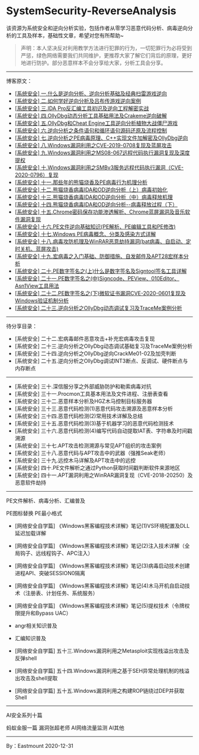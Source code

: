 # SystemSecurity-ReverseAnalysis
该资源为系统安全和逆向分析实验，包括作者从零学习恶意代码分析、病毒逆向分析的工具及样本，基础性文章，希望对您有所帮助~

> 声明：本人坚决反对利用教学方法进行犯罪的行为，一切犯罪行为必将受到严惩，绿色网络需要我们共同维护，更推荐大家了解它们背后的原理，更好地进行防护。部分恶意样本不会分享给大家，分析工具会分享。

---

博客原文：

- [[系统安全] 一.什么是逆向分析、逆向分析基础及经典扫雷游戏逆向](https://blog.csdn.net/Eastmount/article/details/108708564)
- [[系统安全] 二.如何学好逆向分析及吕布传游戏逆向案例](https://blog.csdn.net/eastmount/article/details/108832086)
- [[系统安全] 三.IDA Pro反汇编工具初识及逆向工程解密实战](https://blog.csdn.net/eastmount/article/details/108881705)
- [[系统安全] 四.OllyDbg动态分析工具基础用法及Crakeme逆向破解](https://blog.csdn.net/Eastmount/article/details/108956863)
- [[系统安全] 五.OllyDbg和Cheat Engine工具逆向分析植物大战僵尸游戏](https://blog.csdn.net/Eastmount/article/details/109107692)
- [[系统安全] 六.逆向分析之条件语句和循环语句源码还原及流程控制](https://blog.csdn.net/Eastmount/article/details/110944699)
- [[系统安全] 七.逆向分析之PE病毒原理、C++实现文件加解密及OllyDbg逆向](https://blog.csdn.net/Eastmount/article/details/111027618)
- [[系统安全] 八.Windows漏洞利用之CVE-2019-0708复现及蓝屏攻击](https://blog.csdn.net/Eastmount/article/details/111085560)
- [[系统安全] 九.Windows漏洞利用之MS08-067远程代码执行漏洞复现及深度提权](https://blog.csdn.net/Eastmount/article/details/111341612)
- [[系统安全] 十.Windows漏洞利用之SMBv3服务远程代码执行漏洞（CVE-2020-0796）复现](https://blog.csdn.net/Eastmount/article/details/111518785)
- [[系统安全] 十一.那些年的熊猫烧香及PE病毒行为机理分析](https://blog.csdn.net/Eastmount/article/details/111706890)
- [[系统安全] 十二.熊猫烧香病毒IDA和OD逆向分析（上）病毒初始化](https://blog.csdn.net/Eastmount/article/details/111769346)
- [[系统安全] 十三.熊猫烧香病毒IDA和OD逆向分析（中）病毒释放机理](https://blog.csdn.net/Eastmount/article/details/111999346)
- [[系统安全] 十四.熊猫烧香病毒IDA和OD逆向分析--病毒释放过程（下）](https://blog.csdn.net/Eastmount/article/details/111712482)
- [[系统安全] 十五.Chrome密码保存功能渗透解析、Chrome蓝屏漏洞及音乐软件漏洞复现](https://blog.csdn.net/Eastmount/article/details/112852434)
- [[系统安全] 十六.PE文件逆向基础知识(PE解析、PE编辑工具和PE修改)](https://blog.csdn.net/Eastmount/article/details/113141466)
- [[系统安全] 十七.Windows PE病毒概念、分类及感染方式详解](https://blog.csdn.net/Eastmount/article/details/113527586)
- [[系统安全] 十八.病毒攻防机理及WinRAR恶意劫持漏洞(bat病毒、自启动、定时关机、蓝屏攻击)](https://blog.csdn.net/Eastmount/article/details/113574883)
- [[系统安全] 十九.宏病毒之入门基础、防御措施、自发邮件及APT28宏样本分析](https://blog.csdn.net/Eastmount/article/details/113619336)
- [[系统安全] 二十.PE数字签名之(上)什么是数字签名及Signtool签名工具详解](https://blog.csdn.net/Eastmount/article/details/113744316)
- [[系统安全] 二十一.PE数字签名之(中)Signcode、PEView、010Editor、Asn1View工具用法](https://blog.csdn.net/Eastmount/article/details/113774264)
- [[系统安全] 二十二.PE数字签名之(下)微软证书漏洞CVE-2020-0601复现及Windows验证机制分析](https://blog.csdn.net/Eastmount/article/details/113829876)
- [[系统安全] 二十三.逆向分析之OllyDbg动态调试复习及TraceMe案例分析](https://blog.csdn.net/Eastmount/article/details/113923604)


---

待分享目录：


- [系统安全] 二十二.宏病毒邮件恶意攻击+补充宏病毒攻击复现
- [系统安全] 二十三.逆向分析之OllyDbg动态调试基础复习及TraceMe案例分析
- [系统安全] 二十四.逆向分析之OllyDbg逆向CrackMe01-02及加壳判断
- [系统安全] 二十五.逆向分析之OllyDbg调试INT3断点、反调试、硬件断点与内存断点


---

- [系统安全] 三十.深信服分享之外部威胁防护和勒索病毒对抗
- [系统安全] 三十一.Procmon工具基本用法及文件进程、注册表查看
- [系统安全] 三十二.恶意样本分析及HGZ木马控制目标服务器
- [系统安全] 三十三.恶意代码检测(1)恶意代码攻击溯源及恶意样本分析
- [系统安全] 三十四.恶意代码检测(2)常用技术详解及总结
- [系统安全] 三十五.恶意代码检测(3)基于机器学习的恶意代码检测技术
- [系统安全] 三十六.恶意代码检测(4)编写代码自动提取IAT表、字符串及时间戳溯源
- [系统安全] 三十七.APT攻击检测溯源与常见APT组织的攻击案例
- [系统安全] 三十八.恶意代码与APT攻击中的武器（强推Seak老师）
- [系统安全] 三十九.远控木马详解及APT攻击中的远控
- [系统安全] 四十.PE文件解析之通过Python获取时间戳判断软件来源地区
- [系统安全] 四十一.APT漏洞利用之WinRAR漏洞复现（CVE-2018-20250）及恶意软件劫持


---


PE文件解析、病毒分析、汇编普及

PE图标替换
PE最小格式

- [网络安全自学篇] 《Windows黑客编程技术详解》笔记(1)VS环境配置及DLL延迟加载详解
- [网络安全自学篇] 《Windows黑客编程技术详解》笔记(2)注入技术详解（全局钩子、远线程钩子、APC注入）
- [网络安全自学篇] 《Windows黑客编程技术详解》笔记(3)病毒启动技术创建进程API、突破SESSION0隔离
- [网络安全自学篇] 《Windows黑客编程技术详解》笔记(4)木马开机自启动技术（注册表、计划任务、系统服务）
- [网络安全自学篇] 《Windows黑客编程技术详解》笔记(5)提权技术（令牌权限提升和Bypass UAC）


- angr相关知识普及
- 汇编知识普及


- [网络安全自学篇] 五十三.Windows漏洞利用之Metasploit实现栈溢出攻击及反弹shell
- [网络安全自学篇] 五十四.Windows漏洞利用之基于SEH异常处理机制的栈溢出攻击及shell提取
- [网络安全自学篇] 五十五.Windows漏洞利用之构建ROP链绕过DEP并获取Shell


---


AI安全系列十篇

蚂蚁金服一篇
漏洞张超老师
AI网络流量监测
AI其他


---


By：Eastmount 2020-12-31


